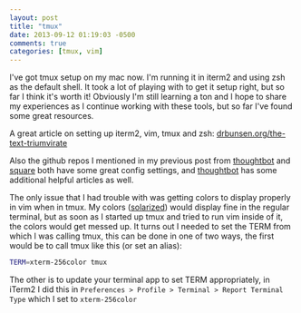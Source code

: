 ```yaml
---
layout: post
title: "tmux"
date: 2013-09-12 01:19:03 -0500
comments: true
categories: [tmux, vim]
---
```

I've got tmux setup on my mac now. I'm running it in iterm2 and using zsh as the default shell. It
took a lot of playing with to get it setup right, but so far I think it's worth it! Obviously I'm
still learning a ton and I hope to share my experiences as I continue working with these tools, but
so far I've found some great resources.

<!-- more -->

A great article on setting up iterm2, vim, tmux and zsh:
[drbunsen.org/the-text-triumvirate](http://www.drbunsen.org/the-text-triumvirate)

Also the github repos I mentioned in my previous post from
[thoughtbot](https://github.com/thoughtbot/dotfiles) and
[square](https://github.com/square/maximum-awesome) both have some great config settings, and
[thoughtbot](https://learn.thoughtbot.com/tmux) has some additional helpful articles as well.

The only issue that I had trouble with was getting colors to display properly in vim when in tmux.
My colors ([solarized](http://ethanschoonover.com/solarized)) would display fine in the regular
terminal, but as soon as I started up tmux and tried to run vim inside of it, the colors would get
messed up. It turns out I needed to set the TERM from which I was calling tmux, this can be done in
one of two ways, the first would be to call tmux like this (or set an alias):

```bash
TERM=xterm-256color tmux
```

The other is to update your terminal app to set TERM appropriately, in iTerm2 I did this in
`Preferences > Profile > Terminal > Report Terminal Type` which I set to `xterm-256color`
